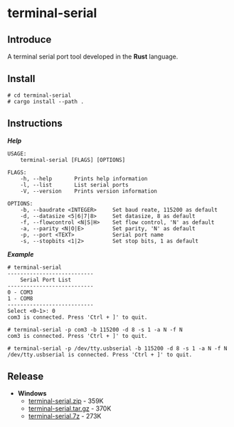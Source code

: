 # terminal-serial

## Introduce
A terminal serial port tool developed in the **Rust** language.

## Install

```shell
# cd terminal-serial
# cargo install --path .
```

## Instructions
***Help***
```shell
USAGE:
    terminal-serial [FLAGS] [OPTIONS]

FLAGS:
    -h, --help       Prints help information
    -l, --list       List serial ports
    -V, --version    Prints version information

OPTIONS:
    -b, --baudrate <INTEGER>     Set baud reate, 115200 as default
    -d, --datasize <5|6|7|8>     Set datasize, 8 as default
    -f, --flowcontrol <N|S|H>    Set flow control, 'N' as default
    -a, --parity <N|O|E>         Set parity, 'N' as default
    -p, --port <TEXT>            Serial port name
    -s, --stopbits <1|2>         Set stop bits, 1 as default
```
***Example***
```shell
# terminal-serial
---------------------------
    Serial Port List
---------------------------
0 - COM3
1 - COM8
---------------------------
Select <0~1>: 0
com3 is connected. Press 'Ctrl + ]' to quit.

# terminal-serial -p com3 -b 115200 -d 8 -s 1 -a N -f N
com3 is connected. Press 'Ctrl + ]' to quit.

# terminal-serial -p /dev/tty.usbserial -b 115200 -d 8 -s 1 -a N -f N
/dev/tty.usbserial is connected. Press 'Ctrl + ]' to quit.
```

## Release
- **Windows**
    - [terminal-serial.zip](https://gitee.com/wuyan19/application/blob/master/terminal-serial/windows/terminal-serial.zip) - 359K
    - [terminal-serial.tar.gz](https://gitee.com/wuyan19/application/blob/master/terminal-serial/windows/terminal-serial.tar.gz) - 370K
    - [terminal-serial.7z](https://gitee.com/wuyan19/application/blob/master/terminal-serial/windows/terminal-serial.7z) - 273K